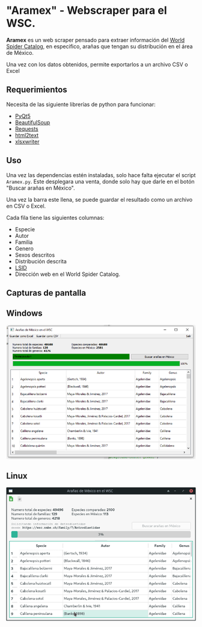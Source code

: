 # "Aramex" - Webscraper para el WSC.

**Aramex** es un web scraper pensado para extraer información del [World Spider Catalog](https://wsc.nmbe.ch/), en especifico, arañas que tengan su distribución en el área de México.

Una vez con los datos obtenidos, permite exportarlos a un archivo CSV o Excel

## Requerimientos

Necesita de las siguiente librerías de python para funcionar:

* [PyQt5](https://pypi.org/project/PyQt5/)
* [BeautifulSoup](https://www.crummy.com/software/BeautifulSoup/bs4/doc/#)
* [Requests](https://docs.python-requests.org/en/master/)
* [html2text](https://pypi.org/project/html2text/)
* [xlsxwriter](https://pypi.org/project/XlsxWriter/)

## Uso

Una vez las dependencias estén instaladas, solo hace falta ejecutar el script `Aramex.py`. Este desplegara una venta, donde solo hay que darle en el botón "Buscar arañas en México".

Una vez la barra este llena, se puede guardar el resultado como un archivo en CSV o Excel. 

Cada fila tiene las siguientes columnas:

* Especie
* Autor 
* Familia 
* Genero 
* Sexos descritos 
* Distribución descrita
* [LSID](https://en.wikipedia.org/wiki/LSID)
* Dirección web en el World Spider Catalog.

## Capturas de pantalla

## Windows
![imagen](/capturas/aramex_1.png)

## Linux

![imagen](/capturas/aramex_2.png)
